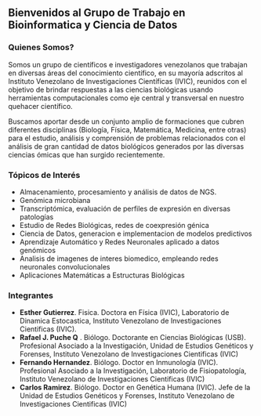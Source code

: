 ## Bienvenidos al Grupo de Trabajo en Bioinformatica y Ciencia de Datos

### Quienes Somos?

Somos un grupo de científicos e investigadores venezolanos que trabajan en diversas áreas del conocimiento científico, en su mayoría adscritos al Instituto Venezolano de Investigaciones Científicas (IVIC), reunidos con el objetivo de brindar respuestas a las ciencias biológicas usando herramientas computacionales como eje central y transversal en nuestro quehacer científico.

Buscamos aportar desde un conjunto amplio de formaciones que cubren diferentes disciplinas (Biología, Física, Matemática, Medicina, entre otras) para el estudio, análisis y comprensión de problemas relacionados con el análisis de gran cantidad de datos biológicos generados por las diversas ciencias ómicas que han surgido recientemente.


### Tópicos de Interés 
- Almacenamiento, procesamiento y análisis de datos de NGS.
- Genómica microbiana
- Transcriptómica, evaluación de perfiles de expresión en diversas patologías  
- Estudio de Redes Biológicas, redes de coexpresión génica   
- Ciencia de Datos, generacion e implementacion de modelos predictivos 
- Aprendizaje Automático y Redes Neuronales aplicado a datos genómicos
- Analisis de imagenes de interes biomedico, empleando redes neuronales convolucionales  
- Aplicaciones Matemáticas a Estructuras Biológicas  

### Integrantes

- **Esther Gutierrez**. Fisica. Doctora en Física (IVIC), Laboratorio de Dinamica Estocastica, Instituto Venezolano de Investigaciones Cientificas (IVIC). 
- **Rafael J. Puche Q** . Biólogo. Doctorante en Ciencias Biológicas (USB). Profesional Asociado a la Investigación, Unidad de Estudios Genéticos y Forenses, Instituto Venezolano de Investigaciones Cientificas (IVIC)
- **Fernando Hernandez**. Biólogo. Doctor en Inmunología (IVIC). Profesional Asociado a la Investigación, Laboratorio de Fisiopatología, Instituto Venezolano de Investigaciones Cientificas (IVIC)
- **Carlos Ramirez**. Biólogo. Doctor en Genética Humana (IVIC). Jefe de la Unidad de Estudios Genéticos y Forenses, Instituto Venezolano de Investigaciones Cientificas (IVIC)
